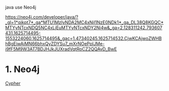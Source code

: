 



java use Neo4j

https://neo4j.com/developer/java/?_gl=1*qjkpt7*_ga*MTU1MzIyNDA2MC4xNjI1NzE0NDk1*_ga_DL38Q8KGQC*MTYyNTcxNDQ5NC4xLjEuMTYyNTcxNDY2Ni4w&_ga=2.128311242.793607431.1625714495-1553224060.1625714495&_gac=1.47340245.1625714532.CjwKCAjwoZWHBhBgEiwAiMN66bhxQyZDYSu7_mXrNOePplJMe-i9fF5M9W3AT7BDJHJkJUXradVqtRoCZ2QQAvD_BwE




# 1. Neo4j



[Cypher](https://neo4j.com/developer/cypher/?_gl=1*1dsnx9q*_ga*MTU1MzIyNDA2MC4xNjI1NzE0NDk1*_ga_DL38Q8KGQC*MTYyNTcxNDQ5NC4xLjEuMTYyNTcxNDc1My4w&_ga=2.128311242.793607431.1625714495-1553224060.1625714495&_gac=1.47340245.1625714532.CjwKCAjwoZWHBhBgEiwAiMN66bhxQyZDYSu7_mXrNOePplJMe-i9fF5M9W3AT7BDJHJkJUXradVqtRoCZ2QQAvD_BwE)









